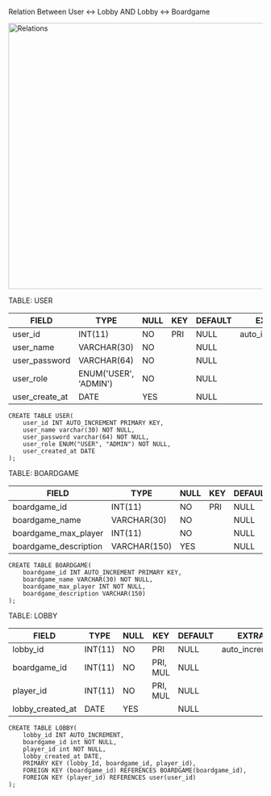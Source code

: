 Relation Between User <-> Lobby AND Lobby <-> Boardgame

<img width="527" alt="Relations" src="https://github.com/user-attachments/assets/d3be853a-3995-4197-bedd-99d314bc4c76">


TABLE: USER

| FIELD  | TYPE | NULL | KEY  | DEFAULT | EXTRA |
| ------------- | ------------- | ------------- | ------------- | ------------- | ------------- |
| user_id | INT(11)  | NO  | PRI  | NULL | auto_increment  |
| user_name  | VARCHAR(30)  | NO  | | NULL | |
| user_password  | VARCHAR(64)  | NO  | | NULL |  |
| user_role  | ENUM('USER', 'ADMIN')  | NO  | | NULL |  |
| user_create_at  | DATE  | YES  |  | NULL | |

```mySQL
CREATE TABLE USER(
	user_id INT AUTO_INCREMENT PRIMARY KEY,
	user_name varchar(30) NOT NULL,
	user_password varchar(64) NOT NULL,
	user_role ENUM("USER", "ADMIN") NOT NULL,
	user_created_at DATE
);
```

TABLE: BOARDGAME

| FIELD  | TYPE | NULL | KEY  | DEFAULT | EXTRA |
| ------------- | ------------- | ------------- | ------------- | ------------- | ------------- |
| boardgame_id | INT(11)  | NO  | PRI  | NULL | auto_increment  |
| boardgame_name  | VARCHAR(30)  | NO  | | NULL | |
| boardgame_max_player  | INT(11)  | NO  | | NULL |  |
| boardgame_description  | VARCHAR(150) | YES  | | NULL |  |

```MySQL
CREATE TABLE BOARDGAME(
	boardgame_id INT AUTO_INCREMENT PRIMARY KEY,
	boardgame_name VARCHAR(30) NOT NULL,
	boardgame_max_player INT NOT NULL,
	boardgame_description VARCHAR(150)
);
```

TABLE: LOBBY

| FIELD  | TYPE | NULL | KEY  | DEFAULT | EXTRA |
| ------------- | ------------- | ------------- | ------------- | ------------- | ------------- |
| lobby_id	 | INT(11)  | NO  | PRI  | NULL | auto_increment  |
| boardgame_id  | INT(11)  | NO  | PRI, MUL | NULL | |
| player_id  | INT(11)  | NO  | PRI, MUL | NULL |  |
| lobby_created_at  | DATE | YES  | | NULL |  |

```MySQL
CREATE TABLE LOBBY(
	lobby_id INT AUTO_INCREMENT,
	boardgame_id int NOT NULL,
	player_id int NOT NULL,
	lobby_created_at DATE,
	PRIMARY KEY (lobby_Id, boardgame_id, player_id),
	FOREIGN KEY (boardgame_id) REFERENCES BOARDGAME(boardgame_id),
	FOREIGN KEY (player_id) REFERENCES user(user_id)
);
```
